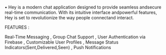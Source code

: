 • Hey is a modern chat application designed to provide seamless andsecure real-time communication. With its intuitive interface andpowerful features, 
  Hey is set to revolutionize the way people connectand interact.

FEATURES :

  Real-Time Messaging ,
  Group Chat Support ,
  User Authentication via Firebase ,
  Customizable User Profiles ,
  Message Status Indicators(Sent,Delivered,Seen) ,
  Push Notifications 
